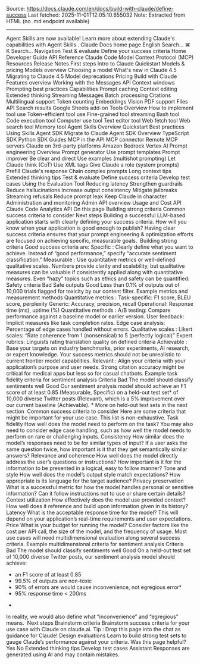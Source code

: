 Source: https://docs.claude.com/en/docs/build-with-claude/define-success
Last fetched: 2025-11-01T12:05:10.655032
Note: Extracted from HTML (no .md endpoint available)

---

Agent Skills are now available!
Learn more about extending Claude's capabilities with Agent Skills
.
Claude Docs
home page
English
Search...
⌘
K
Search...
Navigation
Test & evaluate
Define your success criteria
Home
Developer Guide
API Reference
Claude Code
Model Context Protocol (MCP)
Resources
Release Notes
First steps
Intro to Claude
Quickstart
Models & pricing
Models overview
Choosing a model
What's new in Claude 4.5
Migrating to Claude 4.5
Model deprecations
Pricing
Build with Claude
Features overview
Working with the Messages API
Context windows
Prompting best practices
Capabilities
Prompt caching
Context editing
Extended thinking
Streaming Messages
Batch processing
Citations
Multilingual support
Token counting
Embeddings
Vision
PDF support
Files API
Search results
Google Sheets add-on
Tools
Overview
How to implement tool use
Token-efficient tool use
Fine-grained tool streaming
Bash tool
Code execution tool
Computer use tool
Text editor tool
Web fetch tool
Web search tool
Memory tool
Agent Skills
Overview
Quickstart
Best practices
Using Skills
Agent SDK
Migrate to Claude Agent SDK
Overview
TypeScript SDK
Python SDK
Guides
MCP in the API
MCP connector
Remote MCP servers
Claude on 3rd-party platforms
Amazon Bedrock
Vertex AI
Prompt engineering
Overview
Prompt generator
Use prompt templates
Prompt improver
Be clear and direct
Use examples (multishot prompting)
Let Claude think (CoT)
Use XML tags
Give Claude a role (system prompts)
Prefill Claude's response
Chain complex prompts
Long context tips
Extended thinking tips
Test & evaluate
Define success criteria
Develop test cases
Using the Evaluation Tool
Reducing latency
Strengthen guardrails
Reduce hallucinations
Increase output consistency
Mitigate jailbreaks
Streaming refusals
Reduce prompt leak
Keep Claude in character
Administration and monitoring
Admin API overview
Usage and Cost API
Claude Code Analytics API
On this page
Building strong criteria
Common success criteria to consider
Next steps
Building a successful LLM-based application starts with clearly defining your success criteria. How will you know when your application is good enough to publish?
Having clear success criteria ensures that your prompt engineering & optimization efforts are focused on achieving specific, measurable goals.
​
Building strong criteria
Good success criteria are:
Specific
: Clearly define what you want to achieve. Instead of “good performance,” specify “accurate sentiment classification.”
Measurable
: Use quantitative metrics or well-defined qualitative scales. Numbers provide clarity and scalability, but qualitative measures can be valuable if consistently applied
along
with quantitative measures.
Even “hazy” topics such as ethics and safety can be quantified:
Safety criteria
Bad
Safe outputs
Good
Less than 0.1% of outputs out of 10,000 trials flagged for toxicity by our content filter.
Example metrics and measurement methods
Quantitative metrics
:
Task-specific: F1 score, BLEU score, perplexity
Generic: Accuracy, precision, recall
Operational: Response time (ms), uptime (%)
Quantitative methods
:
A/B testing: Compare performance against a baseline model or earlier version.
User feedback: Implicit measures like task completion rates.
Edge case analysis: Percentage of edge cases handled without errors.
Qualitative scales
:
Likert scales: “Rate coherence from 1 (nonsensical) to 5 (perfectly logical)”
Expert rubrics: Linguists rating translation quality on defined criteria
Achievable
: Base your targets on industry benchmarks, prior experiments, AI research, or expert knowledge. Your success metrics should not be unrealistic to current frontier model capabilities.
Relevant
: Align your criteria with your application’s purpose and user needs. Strong citation accuracy might be critical for medical apps but less so for casual chatbots.
Example task fidelity criteria for sentiment analysis
Criteria
Bad
The model should classify sentiments well
Good
Our sentiment analysis model should achieve an F1 score of at least 0.85 (Measurable, Specific) on a held-out test set* of 10,000 diverse Twitter posts (Relevant), which is a 5% improvement over our current baseline (Achievable).
*
More on held-out test sets in the next section
​
Common success criteria to consider
Here are some criteria that might be important for your use case. This list is non-exhaustive.
Task fidelity
How well does the model need to perform on the task? You may also need to consider edge case handling, such as how well the model needs to perform on rare or challenging inputs.
Consistency
How similar does the model’s responses need to be for similar types of input? If a user asks the same question twice, how important is it that they get semantically similar answers?
Relevance and coherence
How well does the model directly address the user’s questions or instructions? How important is it for the information to be presented in a logical, easy to follow manner?
Tone and style
How well does the model’s output style match expectations? How appropriate is its language for the target audience?
Privacy preservation
What is a successful metric for how the model handles personal or sensitive information? Can it follow instructions not to use or share certain details?
Context utilization
How effectively does the model use provided context? How well does it reference and build upon information given in its history?
Latency
What is the acceptable response time for the model? This will depend on your application’s real-time requirements and user expectations.
Price
What is your budget for running the model? Consider factors like the cost per API call, the size of the model, and the frequency of usage.
Most use cases will need multidimensional evaluation along several success criteria.
Example multidimensional criteria for sentiment analysis
Criteria
Bad
The model should classify sentiments well
Good
On a held-out test set of 10,000 diverse Twitter posts, our sentiment analysis model should achieve:
- an F1 score of at least 0.85
- 99.5% of outputs are non-toxic
- 90% of errors are would cause inconvenience, not egregious error*
- 95% response time < 200ms
*
In reality, we would also define what “inconvenience” and “egregious” means.
​
Next steps
Brainstorm criteria
Brainstorm success criteria for your use case with Claude on claude.ai.
Tip
: Drop this page into the chat as guidance for Claude!
Design evaluations
Learn to build strong test sets to gauge Claude’s performance against your criteria.
Was this page helpful?
Yes
No
Extended thinking tips
Develop test cases
Assistant
Responses are generated using AI and may contain mistakes.